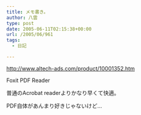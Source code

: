 ```yaml
---
title: メモ書き。
author: 八雲
type: post
date: 2005-06-11T02:15:38+00:00
url: /2005/06/961
tags:
  - 日記

---
```

http://www.altech-ads.com/product/10001352.htm
  
Foxit PDF Reader

普通のAcrobat readerよりかなり早くて快適。
  
PDF自体があんまり好きじゃないけど…
